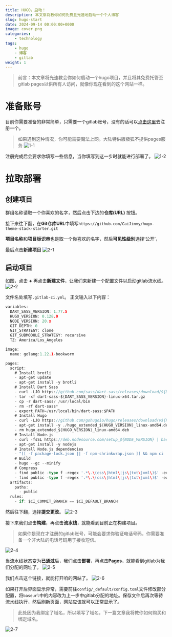 ```yaml
---
title: HUGO，启动！
description: 本文章将教你如何免费且光速地启动一个个人博客
slug: hugo-start
date: 2024-09-14 00:00:00+0000
image: cover.png
categories:
    - technology
tags:
    - hugo
    - 博客
    - gitlab
weight: 1
---
```

>前言：本文章将光速教会你如何启动一个hugo项目，并且将其免费托管至gitlab pages以供所有人访问，就像你现在看到的这个网站一样。
# 准备账号
目前你需要准备的非常简单，只需要一个gitlab账号，没有的话可以[点击这里](https://gitlab.com/users/sign_up)去注册一个。
>如果遇到这种情况，你可能需要魔法上网。大陆特供版极狐不提供pages服务
![1-1](1-1.png)

注册完成后会要求你填写一些信息，当你填写到这一步时就能进行部署了。
![1-2](1-2.png)

# 拉取部署
## 创建项目
群组名称请取一个你喜欢的名字，然后点击下边的**仓库(URL)** 按钮。

接下来往下翻，在**Git仓库URL**中填写`https://github.com/CaiJimmy/hugo-theme-stack-starter.git`

**项目名称**和**项目标识串**也是取一个你喜欢的名字，然后**可见性级别**选择‘公开’，

最后点击**新建项目**
![2-1](2-1.png)

## 启动项目
如图，点击 **+** 再点击**新建文件**，让我们来新建一个配置文件以启动gitlab流水线。
![2-2](2-2.png)

文件名处填写`.gitlab-ci.yml`。
正文输入以下内容：
```go
variables:
  DART_SASS_VERSION: 1.77.5
  HUGO_VERSION: 0.128.0
  NODE_VERSION: 20.x
  GIT_DEPTH: 0
  GIT_STRATEGY: clone
  GIT_SUBMODULE_STRATEGY: recursive
  TZ: America/Los_Angeles

image:
  name: golang:1.22.1-bookworm

pages:
  script:
    # Install brotli
    - apt-get update
    - apt-get install -y brotli
    # Install Dart Sass
    - curl -LJO https://github.com/sass/dart-sass/releases/download/${DART_SASS_VERSION}/dart-sass-${DART_SASS_VERSION}-linux-x64.tar.gz
    - tar -xf dart-sass-${DART_SASS_VERSION}-linux-x64.tar.gz
    - cp -r dart-sass/ /usr/local/bin
    - rm -rf dart-sass*
    - export PATH=/usr/local/bin/dart-sass:$PATH
    # Install Hugo
    - curl -LJO https://github.com/gohugoio/hugo/releases/download/v${HUGO_VERSION}/hugo_extended_${HUGO_VERSION}_linux-amd64.deb
    - apt-get install -y ./hugo_extended_${HUGO_VERSION}_linux-amd64.deb
    - rm hugo_extended_${HUGO_VERSION}_linux-amd64.deb
    # Install Node.js
    - curl -fsSL https://deb.nodesource.com/setup_${NODE_VERSION} | bash -
    - apt-get install -y nodejs
    # Install Node.js dependencies
    - "[[ -f package-lock.json || -f npm-shrinkwrap.json ]] && npm ci || true"
    # Build
    - hugo --gc --minify
    # Compress
    - find public -type f -regex '.*\.\(css\|html\|js\|txt\|xml\)$' -exec gzip -f -k {} \;
    - find public -type f -regex '.*\.\(css\|html\|js\|txt\|xml\)$' -exec brotli -f -k {} \;
  artifacts:
    paths:
      - public
  rules:
    - if: $CI_COMMIT_BRANCH == $CI_DEFAULT_BRANCH
```

然后往下翻，选择**提交更改**。
![2-3](2-3.png)

接下来我们点击**构建**，再点击**流水线**，就能看到目前正在构建项目。
>如果你是现在才注册的gitlab账号，可能会要求你验证电话号码，你需要准备一个非大陆的电话号码用于接收短信。

![2-4](2-4.png)

当流水线状态变为**已通过**后，我们点击**部署**，再点击**Pages**，就能看到gitlab为我们分配的网址了。
![2-5](2-5.png)

我们点击这个链接，就能打开咱的网站了。
![2-6](2-6.png)

如果打开后界面显示异常，需要前往`config/_default/config.toml`文件修改部分配置，将`baseurl`中的内容改为上一步中gitlab分配的地址。保存文件后再次等待流水线执行，然后刷新页面，网站应该就可以正常显示了。
>此处因为我绑定了域名，所以填写了域名，下一篇文章我将教你如何购买和绑定域名。

![2-7](2-7.png)